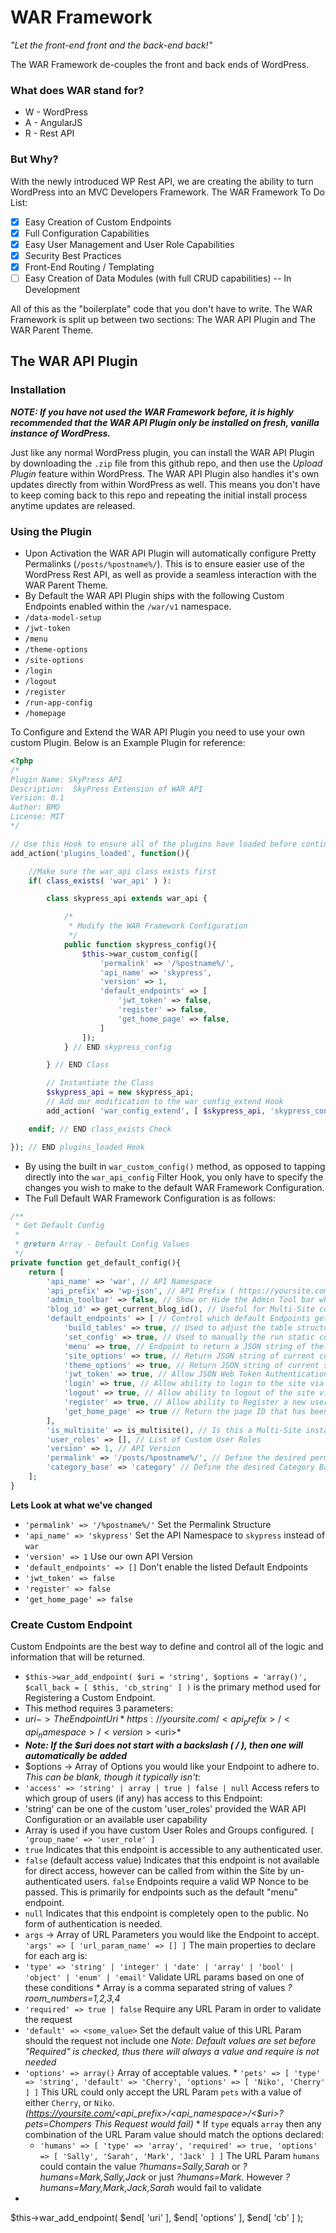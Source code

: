 # WAR Framework #

*"Let the front-end front and the back-end back!"*

The WAR Framework de-couples the front and back ends of WordPress.

### What does WAR stand for? ###
* W - WordPress
* A - AngularJS
* R - Rest API

### But Why? ###
With the newly introduced WP Rest API, we are creating the ability to turn WordPress into an MVC Developers Framework. The WAR Framework To Do List:

- [x] Easy Creation of Custom Endpoints
- [x] Full Configuration Capabilities
- [x] Easy User Management and User Role Capabilities
- [x] Security Best Practices
- [x] Front-End Routing / Templating
- [ ] Easy Creation of Data Modules (with full CRUD capabilities) -- In Development

All of this as the "boilerplate" code that you don't have to write. The WAR Framework is split up between two sections: The WAR API Plugin and The WAR Parent Theme.

## The WAR API Plugin ##

### Installation ###
_**NOTE: If you have not used the WAR Framework before, it is highly recommended that the WAR API Plugin only be installed on fresh, vanilla instance of WordPress.**_

Just like any normal WordPress plugin, you can install the WAR API Plugin by downloading the `.zip` file from this github repo, and then use the *Upload Plugin* feature within WordPress. The WAR API Plugin also handles it's own updates directly from within WordPress as well. This means you don't have to keep coming back to this repo and repeating the initial install process anytime updates are released.

### Using the Plugin ###
* Upon Activation the WAR API Plugin will automatically configure Pretty Permalinks (`/posts/%postname%/`). This is to ensure easier use of the WordPress Rest API, as well as provide a seamless interaction with the WAR Parent Theme.
* By Default the WAR API Plugin ships with the following Custom Endpoints enabled within the `/war/v1` namespace.
 * `/data-model-setup`
 * `/jwt-token`
 * `/menu`
 * `/theme-options`
 * `/site-options`
 * `/login`
 * `/logout`
 * `/register`
 * `/run-app-config`
 * `/homepage`

To Configure and Extend the WAR API Plugin you need to use your own custom Plugin. Below is an Example Plugin for reference:

```php
<?php
/*
Plugin Name: SkyPress API
Description:  SkyPress Extension of WAR API
Version: 0.1
Author: BMO
License: MIT
*/

// Use this Hook to ensure all of the plugins have loaded before continuing
add_action('plugins_loaded', function(){

    //Make sure the war_api class exists first
    if( class_exists( 'war_api' ) ):

		class skypress_api extends war_api {

			/*
			 * Modify the WAR Framework Configuration
			 */
			public function skypress_config(){
				$this->war_custom_config([
					'permalink' => '/%postname%/',
					'api_name' => 'skypress',
					'version' => 1,
					'default_endpoints' => [
						'jwt_token' => false,
						'register' => false,
						'get_home_page' => false,
					]
				]);
			} // END skypress_config

		} // END Class

		// Instantiate the Class
		$skypress_api = new skypress_api;
		// Add our modification to the war_config_extend Hook
		add_action( 'war_config_extend', [ $skypress_api, 'skypress_config' ] );

	endif; // END class_exists Check

}); // END plugins_loaded Hook
```
* By using the built in `war_custom_config()` method, as opposed to tapping directly into the `war_api_config` Filter Hook, you only have to specify the changes you wish to make to the default WAR Framework Configuration.
* The Full Default WAR Framework Configuration is as follows:

```php
/**
 * Get Default Config
 *
 * @return Array - Default Config Values
 */
private function get_default_config(){
	return [
		'api_name' => 'war', // API Namespace
		'api_prefix' => 'wp-json', // API Prefix ( https://yoursite.com/<api_prefix>/<api_name>/<version>/endpoint/uri )
		'admin_toolbar' => false, // Show or Hide the Admin Tool bar when browsing the site while logged in
		'blog_id' => get_current_blog_id(), // Useful for Multi-Site configurations
		'default_endpoints' => [ // Control which default Endpoints get registered
			'build_tables' => true, // Used to adjust the table structure of Data Models after changes have been made
			'set_config' => true, // Used to manually the run static config method in /lib/config/war_config.php
			'menu' => true, // Endpoint to return a JSON string of the current Menu Structure
			'site_options' => true, // Return JSON string of current configured WAR API Options
			'theme_options' => true, // Return JSON string of current saved Theme Options
			'jwt_token' => true, // Allow JSON Web Token Authentication and Management
			'login' => true, // Allow ability to login to the site via the WAR API
			'logout' => true, // Allow ability to logout of the site via the WAR API
			'register' => true, // Allow ability to Register a new user via the WAR API
			'get_home_page' => true // Return the page ID that has been set as the "Home Page"
		],
		'is_multisite' => is_multisite(), // Is this a Multi-Site instance
		'user_roles' => [], // List of Custom User Roles
		'version' => 1, // API Version
		'permalink' => '/posts/%postname%/', // Define the desired permalink structure
		'category_base' => 'category' // Define the desired Category Base
	];
}
```

**Lets Look at what we've changed**
* `'permalink' => '/%postname%/'` Set the Permalink Structure
* `'api_name' => 'skypress'` Set the API Namespace to `skypress` instead of `war`
* `'version' => 1` Use our own API Version
* `'default_endpoints' => []` Don't enable the listed Default Endpoints
 * `'jwt_token' => false`
 * `'register' => false`
 * `'get_home_page' => false`

### Create Custom Endpoint ###
Custom Endpoints are the best way to define and control all of the logic and information that will be returned.

* `$this->war_add_endpoint( $uri = 'string', $options = 'array()', $call_back = [ $this, 'cb_string' ] )` is the primary method used for Registering a Custom Endpoint.
* This method requires 3 parameters:
 * $uri -> The Endpoint Uri *https://yoursite.com/<api_prefix>/<api_namespace>/<version><$uri>*
  * ***Note: If the $uri does not start with a backslash ( / ), then one will automatically be added***
 * $options -> Array of Options you would like your Endpoint to adhere to. *This can be blank, though it typically isn't*:
  * `'access' => 'string' | array | true | false | null` Access refers to which group of users (if any) has access to this Endpoint:
   * 'string' can be one of the custom 'user_roles' provided the WAR API Configuration or an available user capability
   * Array is used if you have custom User Roles and Groups configured. `[ 'group_name' => 'user_role' ]`
   * `true` Indicates that this endpoint is accessible to any authenticated user.
   * `false` (default access value) Indicates that this endpoint is not available for direct access, however can be called from within the Site by un-authenticated users. `false` Endpoints require a valid WP Nonce to be passed. This is primarily for endpoints such as the default "menu" endpoint.
   * `null` Indicates that this endpoint is completely open to the public. No form of authentication is needed.
  * `args` -> Array of URL Parameters you would like the Endpoint to accept. ` 'args' => [ 'url_param_name' => [] ]` The main properties to declare for each arg is:
   * `'type' => 'string' | 'integer' | 'date' | 'array' | 'bool' | 'object' | 'enum' | 'email'` Validate URL params based on one of these conditions
    * Array is a comma separated string of values *?room_numbers=1,2,3,4*
   * `'required' => true | false` Require any URL Param in order to validate the request
   * `'default' => <some_value>` Set the default value of this URL Param should the request not include one *Note: Default values are set before "Required" is checked, thus there will always a value and require is not needed*
   * `'options' => array()` Array of acceptable values.
    * `'pets' => [ 'type' => 'string', 'default' => 'Cherry', 'options' => [ 'Niko', 'Cherry' ] ]` This URL could only accept the URL Param `pets` with a value of either `Cherry`, or `Niko`. *(https://yoursite.com/<api_prefix>/<api_namespace>/<version><$uri>?pets=Chompers This Request would fail)*
    * If `type` equals `array` then any combination of the URL Param value should match the options declared:
     * `'humans' => [ 'type' => 'array', 'required' => true, 'options' => [ 'Sally', 'Sarah', 'Mark', 'Jack' ] ]` The URL Param `humans` could contain the value *?humans=Sally,Sarah* or *?humans=Mark,Sally,Jack* or just *?humans=Mark*. However *?humans=Mary,Mark,Jack,Sarah* would fail to validate
  *      













$this->war_add_endpoint( $end[ 'uri' ], $end[ 'options' ], $end[ 'cb' ] );
